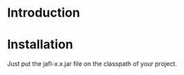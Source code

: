 # Introduction #



# Installation #

Just put the jafl-x.x.jar file on the classpath of your project.

#  #